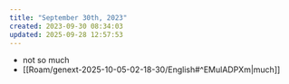 ```yaml
---
title: "September 30th, 2023"
created: 2023-09-30 08:34:03
updated: 2025-09-28 12:57:53
---
```

  * not so much
  * [[Roam/genext-2025-10-05-02-18-30/English#^EMulADPXm|much]]
